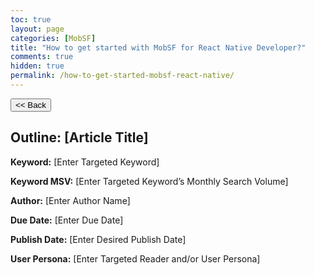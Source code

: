 ```yaml
---
toc: true
layout: page
categories: [MobSF]
title: "How to get started with MobSF for React Native Developer?"
comments: true
hidden: true
permalink: /how-to-get-started-mobsf-react-native/
---
```


<button class="back-button" onclick="window.history.back()"><< Back</button>

## Outline: [Article Title]

**Keyword:** [Enter Targeted Keyword]

**Keyword MSV:** [Enter Targeted Keyword’s Monthly Search Volume]

**Author:** [Enter Author Name]

**Due Date:** [Enter Due Date]

**Publish Date:** [Enter Desired Publish Date]

**User Persona:** [Enter Targeted Reader and/or User Persona]

<br>
